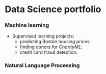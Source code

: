 # Data Science portfolio

### Machine learning
- Supervised learning projects:
  - predicting Boston housing prices:
  - finding donors for *CharityML*:
  - credit card fraud detection:

### Natural Language Processing
